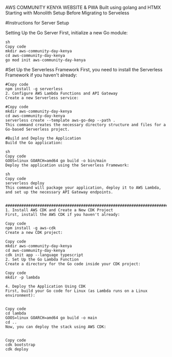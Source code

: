 AWS COMMUNITY KENYA WEBSITE & PWA 
Built using golang and HTMX
Starting with Monolith Setup Before Migrating to Serveless 

#Instructions for Server Setup

Setting Up the Go Server
    First, initialize a new Go module:

    sh
    Copy code
    mkdir aws-community-day-kenya
    cd aws-community-day-kenya
    go mod init aws-community-day-kenya

#Set Up the Serverless Framework
    First, you need to install the Serverless Framework if you haven't already:

    
    #Copy code
    npm install -g serverless
    2. Configure AWS Lambda Functions and API Gateway
    Create a new Serverless service:

    #Copy code
    mkdir aws-community-day-kenya
    cd aws-community-day-kenya
    serverless create --template aws-go-dep --path .
    This command creates the necessary directory structure and files for a Go-based Serverless project.

    #Build and Deploy the Application
    Build the Go application:

    sh
    Copy code
    GOOS=linux GOARCH=amd64 go build -o bin/main
    Deploy the application using the Serverless Framework:

    sh
    Copy code
    serverless deploy
    This command will package your application, deploy it to AWS Lambda, and set up the necessary API Gateway endpoints.


    ###################################################################################
    1. Install AWS CDK and Create a New CDK Project
    First, install the AWS CDK if you haven't already:

    Copy code
    npm install -g aws-cdk
    Create a new CDK project:

    Copy code
    mkdir aws-community-day-kenya
    cd aws-community-day-kenya
    cdk init app --language typescript
    2. Set Up the Go Lambda Function
    Create a directory for the Go code inside your CDK project:

    Copy code
    mkdir -p lambda

    4. Deploy the Application Using CDK
    First, build your Go code for Linux (as Lambda runs on a Linux environment):

    
    Copy code
    cd lambda
    GOOS=linux GOARCH=amd64 go build -o main
    cd ..
    Now, you can deploy the stack using AWS CDK:

   
    Copy code
    cdk bootstrap
    cdk deploy